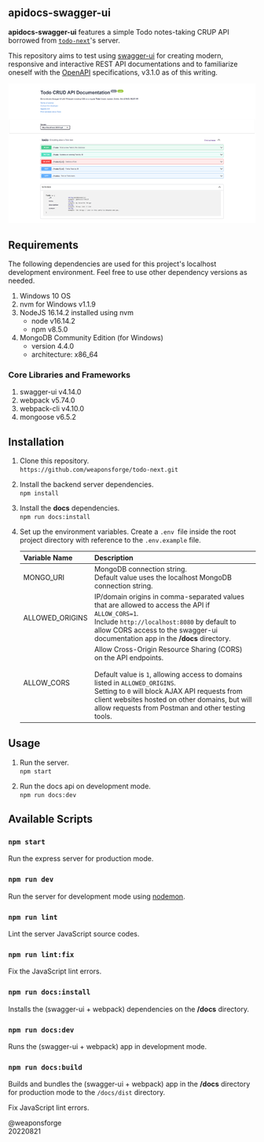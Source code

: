 ## apidocs-swagger-ui

**apidocs-swagger-ui** features a simple Todo notes-taking CRUP API borrowed from [`todo-next`](https://github.com/weaponsforge/todo-next)'s server.

This repository aims to test using [swagger-ui](https://github.com/swagger-api/swagger-ui) for creating modern, responsive and interactive REST API documentations and to familiarize oneself with the [OpenAPI](https://spec.openapis.org/oas/v3.1.0) specifications, v3.1.0 as of this writing.

![screenshot](/assets/thumbnail.png)

## Requirements

The following dependencies are used for this project's localhost development environment. Feel free to use other dependency versions as needed.

1. Windows 10 OS
2. nvm for Windows v1.1.9
3. NodeJS 16.14.2 installed using nvm
   - node v16.14.2
   - npm v8.5.0
4. MongoDB Community Edition (for Windows)
   - version 4.4.0
   - architecture: x86_64

### Core Libraries and Frameworks

1. swagger-ui v4.14.0
2. webpack v5.74.0
3. webpack-cli v4.10.0
4. mongoose v6.5.2

## Installation

1. Clone this repository.<br>
`https://github.com/weaponsforge/todo-next.git`

2. Install the backend server dependencies.<br>
`npm install`

3. Install the **docs** dependencies.<br>
`npm run docs:install`

4. Set up the environment variables. Create a `.env `file inside the root project directory with reference to the `.env.example` file.<br>

   | Variable Name   | Description                                                                                                                                                                                                                                                                                                       |
   | --------------- | ----------------------------------------------------------------------------------------------------------------------------------------------------------------------------------------------------------------------------------------------------------------------------------------------------------------- |
   | MONGO_URI       | MongoDB connection string.<br>Default value uses the localhost MongoDB connection string.                                                                                                                                                                                                                         |
   | ALLOWED_ORIGINS | IP/domain origins in comma-separated values that are allowed to access the API if `ALLOW_CORS=1`.<br> Include `http://localhost:8080` by default to allow CORS access to the swagger-ui documentation app in the **/docs** directory.                                                                             |
   | ALLOW_CORS      | Allow Cross-Origin Resource Sharing (CORS) on the API endpoints.<br><br>Default value is `1`, allowing access to domains listed in `ALLOWED_ORIGINS`.<br> Setting to `0` will block AJAX API requests from client websites hosted on other domains, but will allow requests from Postman and other testing tools. |

## Usage

1. Run the server.<br>
`npm start`

1. Run the docs api on development mode.<br>
`npm run docs:dev`

## Available Scripts

### `npm start`

Run the express server for production mode.

### `npm run dev`

Run the server for development mode using [nodemon](https://www.npmjs.com/package/nodemon).

### `npm run lint`

Lint the server JavaScript source codes.

### `npm run lint:fix`

Fix the JavaScript lint errors.

### `npm run docs:install`

Installs the (swagger-ui + webpack) dependencies on the **/docs** directory.

### `npm run docs:dev`

Runs the (swagger-ui + webpack) app in development mode.

### `npm run docs:build`

Builds and bundles the (swagger-ui + webpack) app in the **/docs** directory for production mode to the `/docs/dist` directory.

Fix JavaScript lint errors.

@weaponsforge<br>
20220821
